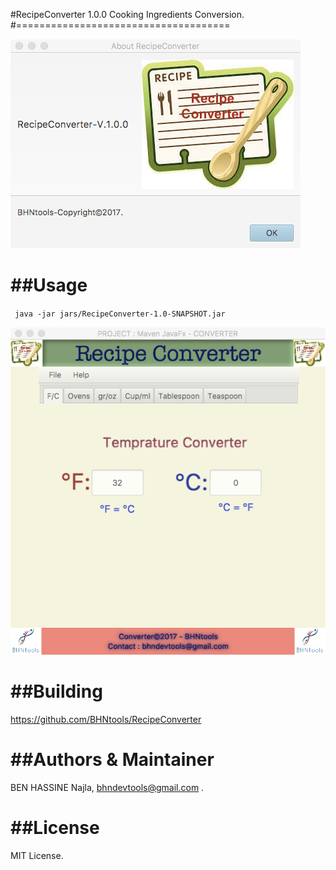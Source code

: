 #RecipeConverter 1.0.0 
 Cooking Ingredients Conversion.
#=====================================


![alt tag](snapshots/RecipeConverter_About.png)


##Usage
=========

<code> java -jar jars/RecipeConverter-1.0-SNAPSHOT.jar </code>

![alt tag](snapshots/RecipeConverter_TM.png)




##Building
===========
https://github.com/BHNtools/RecipeConverter



##Authors & Maintainer
========================
BEN HASSINE Najla, bhndevtools@gmail.com .



##License
==========
MIT License.